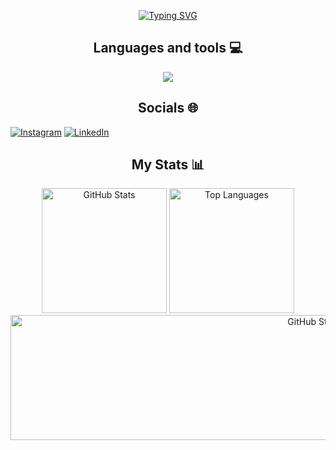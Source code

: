 <p align="center">
  <a href="https://git.io/typing-svg"><img src="https://readme-typing-svg.demolab.com?font=Workbench&size=60&duration=3000&pause=3000&color=A32CF7&center=true&vCenter=true&width=800&height=100&lines=Santiago+Gómez+Ospina;Systems+engineer" alt="Typing SVG" /></a>
</p>

<h2 align="center">Languages and tools 💻</h2>
<p align="center">
  <a href="https://skillicons.dev">
    <img src="https://skillicons.dev/icons?i=arch,arduino,bash,bootstrap,c,cpp,cmake,css,discord,docker,figma,github,gmail,html,java,js,latex,linux,mongodb,mysql,notion,obsidian,py,r,replit,ts,vim,vscode,windows" />
  </a>
</p>

<h2 align="center">Socials 🌐</h2>

[![Instagram](https://img.shields.io/badge/Instagram-%23E4405F.svg?logo=Instagram&logoColor=white)](https://www.instagram.com/santiago_19gomez/)
[![LinkedIn](https://img.shields.io/badge/LinkedIn-%230077B5.svg?logo=linkedin&logoColor=white)](https://www.linkedin.com/in/santiago-g%C3%B3mez-ospina-599a5a20b/) 

<h2 align="center">My Stats 📊</h2>
<p align="center">
  <img height="200" src="https://github-readme-stats.vercel.app/api?username=SantiGomez2519&include_all_commits=true&hide_border=true&show_icons=true&rank_icon=percentile&card_width=350&exclude_repo=github-readme-stats&theme=onedark&line_height=30&custom_title=SantiGomez2519%27s+Github+stats" alt="GitHub Stats"/>
  <img height="200" src="https://github-readme-stats.vercel.app/api/top-langs/?username=SantiGomez2519&layout=donut&langs_count=10&hide_title=true&role=owner,collaborator&theme=onedark&card_width=300&hide_border=true&custom_title=SantiGomez2519%27s+Language+stats&hide=html,css,shell" alt="Top Languages"/>
  <img width="1000" height="200" src="https://streak-stats.demolab.com?user=SantiGomez2519&theme=onedark&hide_border=true&border_radius=5&card_width=800" alt="GitHub Streak Stats">
</p>